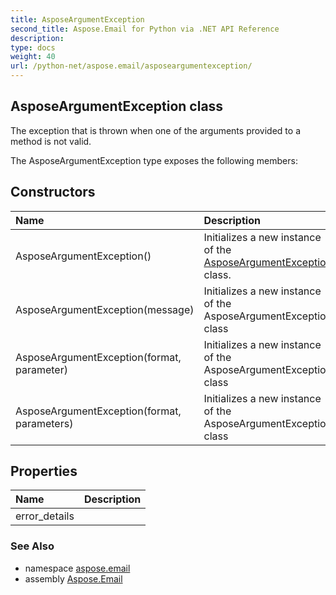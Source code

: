 ```yaml
---
title: AsposeArgumentException
second_title: Aspose.Email for Python via .NET API Reference
description: 
type: docs
weight: 40
url: /python-net/aspose.email/asposeargumentexception/
---
```


## AsposeArgumentException class

The exception that is thrown when one of the arguments provided to a method is not valid.

The AsposeArgumentException type exposes the following members:
## Constructors
| Name | Description |
| :- | :- |
|AsposeArgumentException()|Initializes a new instance of the [AsposeArgumentException](/email/python-net/aspose.email/asposeargumentexception/) class.|
|AsposeArgumentException(message)|Initializes a new instance of the AsposeArgumentException class|
|AsposeArgumentException(format, parameter)|Initializes a new instance of the AsposeArgumentException class|
|AsposeArgumentException(format, parameters)|Initializes a new instance of the AsposeArgumentException class|
## Properties
| Name | Description |
| :- | :- |
|error_details|  |

### See Also

* namespace [aspose.email](/email/python-net/aspose.email/)
* assembly [Aspose.Email](/email/python-net/)

